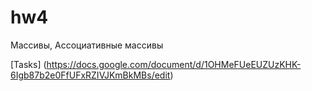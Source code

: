 # hw4
Массивы, Ассоциативные массивы

[Tasks] (https://docs.google.com/document/d/1OHMeFUeEUZUzKHK-6Igb87b2e0FfUFxRZIVJKmBkMBs/edit)
